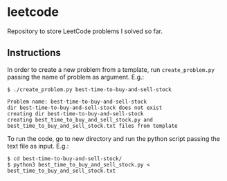# leetcode
Repository to store LeetCode problems I solved so far.

## Instructions

In order to create a new problem from a template, run `create_problem.py` passing the name of problem as argument. E.g.:

```
$ ./create_problem.py best-time-to-buy-and-sell-stock

Problem name: best-time-to-buy-and-sell-stock
dir best-time-to-buy-and-sell-stock does not exist
creating dir best-time-to-buy-and-sell-stock
creating best_time_to_buy_and_sell_stock.py and best_time_to_buy_and_sell_stock.txt files from template
``` 

To run the code, go to new directory and run the python script passing the text file as input. E.g.:

```
$ cd best-time-to-buy-and-sell-stock/
$ python3 best_time_to_buy_and_sell_stock.py < best_time_to_buy_and_sell_stock.txt 

```